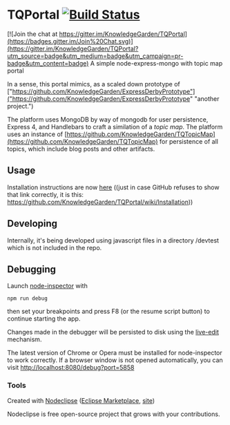 # TQPortal [![Build Status](https://travis-ci.org/KnowledgeGarden/TQPortal.svg?branch=master)](https://travis-ci.org/KnowledgeGarden/TQPortal)

[![Join the chat at https://gitter.im/KnowledgeGarden/TQPortal](https://badges.gitter.im/Join%20Chat.svg)](https://gitter.im/KnowledgeGarden/TQPortal?utm_source=badge&utm_medium=badge&utm_campaign=pr-badge&utm_content=badge)
A simple node-express-mongo with topic map portal

In a sense, this portal mimics, as a scaled down prototype of ["https://github.com/KnowledgeGarden/ExpressDerbyPrototype"]("https://github.com/KnowledgeGarden/ExpressDerbyPrototype" "another project.")

The platform uses MongoDB by way of mongodb for user persistence, Express 4, and Handlebars to craft a similation of a *topic map*. The platform uses an instance of [https://github.com/KnowledgeGarden/TQTopicMap](https://github.com/KnowledgeGarden/TQTopicMap)
for persistence of all topics, which include blog posts and other artifacts.
## Usage
Installation instructions are now [here](here "https://github.com/KnowledgeGarden/TQPortal/wiki/Installation") 
((just in case GitHub refuses to show that link correctly, it is this: 
https://github.com/KnowledgeGarden/TQPortal/wiki/Installation))



## Developing
Internally, it's being developed using javascript files in a directory /devtest which is not included in the repo. 


## Debugging
Launch [node-inspector](https://github.com/node-inspector/node-inspector) with
```
npm run debug
```
then set your breakpoints and press F8 (or the resume script button) to continue starting the app.

Changes made in the debugger will be persisted to disk using the [live-edit](https://github.com/node-inspector/node-inspector/wiki/LiveEdit) mechanism.

The latest version of Chrome or Opera must be installed for node-inspector to work correctly.
If a browser window is not opened automatically, you can visit
[http://localhost:8080/debug?port=5858](http://localhost:8080/debug?port=5858)

### Tools

Created with [Nodeclipse](https://github.com/Nodeclipse/nodeclipse-1)
 ([Eclipse Marketplace](http://marketplace.eclipse.org/content/nodeclipse), [site](http://www.nodeclipse.org))   

Nodeclipse is free open-source project that grows with your contributions.
